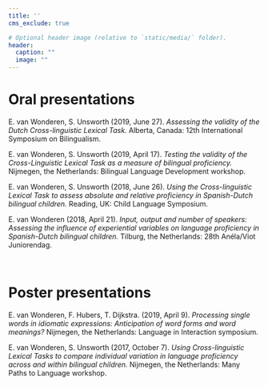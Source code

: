 ```yaml
---
title: ''
cms_exclude: true

# Optional header image (relative to `static/media/` folder).
header:
  caption: ""
  image: ""
---
```


# Oral presentations

E. van Wonderen, S. Unsworth (2019, June 27). *Assessing the validity of the Dutch Cross-linguistic Lexical Task.* Alberta, Canada: 12th International Symposium on Bilingualism.

E. van Wonderen, S. Unsworth (2019, April 17). *Testing the validity of the Cross-Linguistic Lexical Task as a measure of bilingual proficiency.* Nijmegen, the Netherlands: Bilingual Language Development workshop.  

E. van Wonderen, S. Unsworth (2018, June 26). *Using the Cross-linguistic Lexical Task to assess absolute and relative proficiency in Spanish-Dutch bilingual children.* Reading, UK: Child Language Symposium.

E. van Wonderen (2018, April 21). *Input, output and number of speakers: Assessing the influence of experiential variables on language proficiency in Spanish-Dutch bilingual children.* Tilburg, the Netherlands: 28th Anéla/Viot Juniorendag.


<br>


# Poster presentations

E. van Wonderen, F. Hubers, T. Dijkstra. (2019, April 9). *Processing single words in idiomatic expressions: Anticipation of word forms and word meanings?* Nijmegen, the Netherlands: Language in Interaction symposium.

E. van Wonderen, S. Unsworth (2017, October 7). *Using Cross-linguistic Lexical Tasks to compare individual variation in language proficiency across and within bilingual children.* Nijmegen, the Netherlands: Many Paths to Language workshop. 
